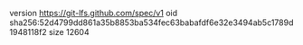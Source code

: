 version https://git-lfs.github.com/spec/v1
oid sha256:52d4799dd861a35b8853ba534fec63babafdf6e32e3494ab5c1789d1948118f2
size 12604
